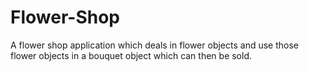 # Flower-Shop
A flower shop application which deals in flower objects and use those flower objects in a bouquet object which can then be sold.
